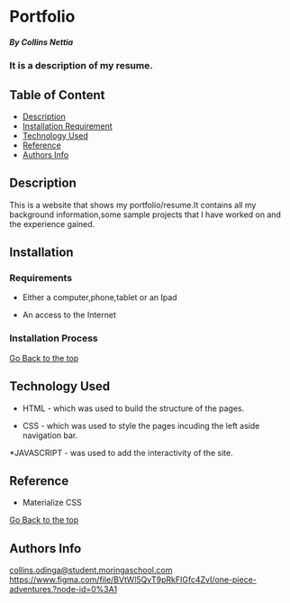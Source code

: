 # Portfolio

##### By Collins Nettia
 ### It is a description of my resume.
 
  ## Table of Content
 
 + [Description](#description)
 + [Installation Requirement](#Installation)
 + [Technology Used](#technology-used)
 + [Reference](#reference) 
 + [Authors Info](#author-Info)
 
 ## Description
 <p>This is  a website that shows my portfolio/resume.It contains all my background information,some sample projects that I have worked on and the experience gained.</p>
 
 ## Installation
 
 ### Requirements
 
 * Either a computer,phone,tablet or an Ipad
 
 * An access to the Internet
 
 ### Installation Process
 
 [Go Back to the top](#portfolio)
 ## Technology Used
 * HTML - which was used to build the structure of the pages.
 
 * CSS - which was used to style the pages incuding the left aside navigation bar.
 
 *JAVASCRIPT - was used to add the interactivity of the site.
 ## Reference
 * Materialize CSS
 
 [Go Back to the top](#portfolio)

 ## Authors Info
 collins.odinga@student.moringaschool.com
 https://www.figma.com/file/BVtWl5QvT9pRkFIGfc4ZvI/one-piece-adventures.?node-id=0%3A1